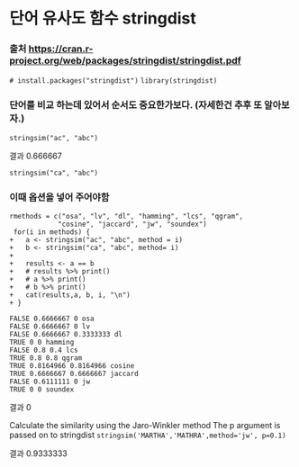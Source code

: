 # 단어 유사도 함수 stringdist
### 출처 https://cran.r-project.org/web/packages/stringdist/stringdist.pdf

`# install.packages("stringdist")`
`library(stringdist)`


### 단어를 비교 하는데 있어서 순서도 중요한가보다. (자세한건 추후 또 알아보자.)

`stringsim("ac", "abc")`

결과 0.666667

`stringsim("ca", "abc")`

### 이때 옵션을 넣어 주어야함

```
rmethods = c("osa", "lv", "dl", "hamming", "lcs", "qgram",
            "cosine", "jaccard", "jw", "soundex")
 for(i in methods) {
+   a <- stringsim("ac", "abc", method = i)
+   b <- stringsim("ca", "abc", method= i)
+   
+   results <- a == b 
+   # results %>% print()
+   # a %>% print()
+   # b %>% print()
+   cat(results,a, b, i, "\n")
+ }

FALSE 0.6666667 0 osa 
FALSE 0.6666667 0 lv 
FALSE 0.6666667 0.3333333 dl 
TRUE 0 0 hamming 
FALSE 0.8 0.4 lcs 
TRUE 0.8 0.8 qgram 
TRUE 0.8164966 0.8164966 cosine 
TRUE 0.6666667 0.6666667 jaccard 
FALSE 0.6111111 0 jw 
TRUE 0 0 soundex
```


결과 0

Calculate the similarity using the Jaro-Winkler method
The p argument is passed on to stringdist
`stringsim('MARTHA','MATHRA',method='jw', p=0.1)`

결과 0.9333333
